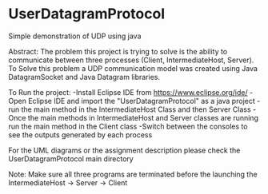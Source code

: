 # UserDatagramProtocol
Simple demonstration of UDP using java

Abstract:
The problem this project is trying to solve is the ability to communicate between three processes (Client, IntermediateHost, Server). To
Solve this problem a UDP communication model was created using Java DatagramSocket and Java Datagram libraries.

To Run the project:
-Install Eclipse IDE from https://www.eclipse.org/ide/
-Open Eclipse IDE and import the "UserDatagramProtocol" as a java project
-run the main method in the IntermediateHost Class and then Server Class
-Once the main methods in IntermediateHost and Server classes are running run the main method in the Client class
-Switch between the consoles to see the outputs generated by each process 

For the UML diagrams or the assignment description please check the UserDatagramProtocol main directory

Note:
Make sure all three programs are terminated before the launching the IntermediateHost -> Server -> Client
